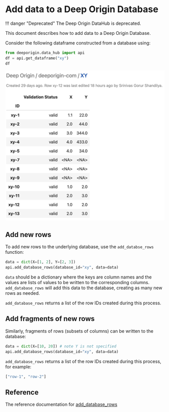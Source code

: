 # Add data to a Deep Origin Database

!!! danger "Deprecated"
    The Deep Origin DataHub is deprecated. 


This document describes how to add data to a Deep Origin Database.

Consider the following dataframe constructed from a database using:

```python notest
from deeporigin.data_hub import api
df = api.get_dataframe("xy")
df
```

![](../../images/df-xy.png)

## Add new rows

To add new rows to the underlying database, use the `add_databse_rows` function:

```python notest
data = dict(X=[1, 2], Y=[2, 3])
api.add_database_rows(database_id="xy", data=data)
```

`data` should be a dictionary where the keys are column names and the values are lists of values to be written to the corresponding columns. `add_database_rows` will add this data to the database, creating as many new rows as needed. 

`add_database_rows` returns a list of the row IDs created during this process.


## Add fragments of new rows 

Similarly, fragments of rows (subsets of columns) can be written to the database:

```python notest
data = dict(X=[10, 20]) # note Y is not specified
api.add_database_rows(database_id="xy", data=data)
```

`add_database_rows` returns a list of the row IDs created during this process, for example:

```python notest
["row-1", "row-2"]
```


## Reference

The reference documentation for [add_database_rows](../ref/high-level-api.md#src.data_hub.api.add_database_rows)